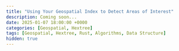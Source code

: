 ```yaml
---
title: "Using Your Geospatial Index to Detect Areas of Interest"
description: Coming soon...
date: 2025-01-07 18:00:00 +0000
categories: [Geospatial, Hextree]
tags: [Geospatial, Hextree, Rust, Algorithms, Data Structure]
hidden: true
---
```

